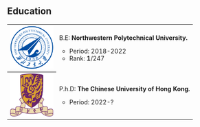## Education
<table class="table table-sm table-borderless">
<tbody>
<tr>
<th scope="row"><img src="assets/img/nwpu.svg" alt="" width="100" height="100" /></th>
<td>
<p>B.E:&nbsp;<strong>Northwestern Polytechnical University.</strong></p>
<ul style="list-style-type: circle;">
<li>Period: 2018-2022</li>
<li>Rank: <strong>1</strong>/247</li>
</ul>
</td>
</tr>
<tr>
<th><img src="assets/img/CUHK.svg" alt="" width="100" height="100" /></th>
<td>
<p>P.h.D:&nbsp;<strong>The Chinese University of Hong Kong.</strong></p>
<ul style="list-style-type: circle;">
<li>Period: 2022-?</li>
</ul>
</td>
</tr>
</tbody>
</table>
